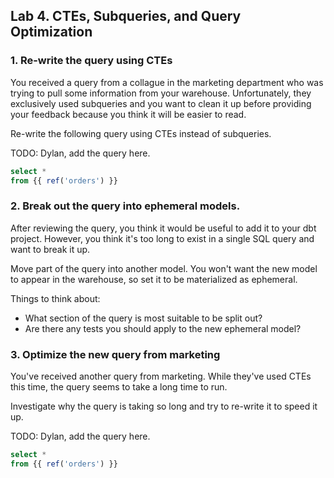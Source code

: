 ## Lab 4. CTEs, Subqueries, and Query Optimization

### 1. Re-write the query using CTEs

You received a query from a collague in the marketing department who was trying to pull some information from your warehouse. Unfortunately, they exclusively used subqueries and you want to clean it up before providing your feedback because you think it will be easier to read.

Re-write the following query using CTEs instead of subqueries.

TODO: Dylan, add the query here.
```sql
select *
from {{ ref('orders') }}
```

### 2. Break out the query into ephemeral models.

After reviewing the query, you think it would be useful to add it to your dbt project. However, you think it's too long to exist in a single SQL query and want to break it up.

Move part of the query into another model. You won't want the new model to appear in the warehouse, so set it to be materialized as ephemeral.

Things to think about: 
* What section of the query is most suitable to be split out?
* Are there any tests you should apply to the new ephemeral model?

### 3. Optimize the new query from marketing

You've received another query from marketing. While they've used CTEs this time, the query seems to take a long time to run. 

Investigate why the query is taking so long and try to re-write it to speed it up.

TODO: Dylan, add the query here.
```sql
select *
from {{ ref('orders') }}
```

